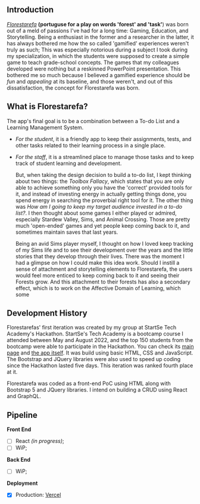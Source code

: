 ## Introduction
*[Florestarefa](https://allecosta.github.io/florestarefa/app/main.html)* __(portuguse for a play on words 'forest' and 'task'__) was born out of a meld of passions I've had for a long time: Gaming, Education, and Storytelling. Being a enthusiast in the former and a researcher in the latter, it has always bothered me how the so called 'gamified' experiences weren't truly as such; This was especially notorious during a subject I took during my specialization, in which the students were supposed to create a simple game to teach grade-school concepts. The games that my colleagues developed were nothing but a reskinned PowerPoint presentation. This bothered me so much because I believed a gamified experience should be _fun_ and _appealing_ at its baseline, and those weren't, and out of this dissatisfaction, the concept for Florestarefa was born.

## What is Florestarefa?

The app's final goal is to be a combination between a To-do List and a Learning Management System. 
* _For the student_, it is a friendly app to keep their assignments, tests, and other tasks related to their learning process in a single place.
* _For the staff_, it is a streamlined place to manage those tasks and to keep track of student learning and development.

    But, when taking the design decision to build a to-do list, I kept thinking about two things: the  _Toolbox Fallacy_, which states that you are only able to achieve something only you have the 'correct' provided tools for it, and instead of investing energy in actually getting things done, you spend energy in searching the proverbial right tool for it. The other thing was _How am I going to keep my target audience invested in a to-do list?_. I then thought about some games I either played or admired, especially Stardew Valley, Sims, and Animal Crossing. Those are pretty much 'open-ended' games and yet people keep coming back to it, and sometimes maintain saves that last years. 
    
    Being an avid Sims player myself, I thought on how I loved keep tracking of my Sims life and to see their development over the years and the little stories that they develop through their lives. There was the moment I had a glimpse on how I could make this idea work. Should I instill a sense of attachment and storytelling elements to Florestarefa, the users would feel more enticed to keep coming back to it and seeing their Forests grow. And this attachment to their forests has also a secondary effect, which is to work on the Affective Domain of Learning, which some
    


## Development History

Florestarefas' first iteration was created by my group at StartSe Tech Academy's Hackathon. StartSe's Tech Academy is a bootcamp course I attended between May and August 2022, and the top 150 students from the bootcamp were able to participate in the Hackathon. You can check its [main page](https://allecosta.github.io/florestarefa/) and [the app itself](https://allecosta.github.io/florestarefa/app/main.html). It was build using basic HTML, CSS and JavaScript. The Bootstrap and JQuery libraries were also used to speed up coding since the Hackathon lasted five days. This iteration was ranked fourth place at it.


Florestarefa was coded as a front-end PoC using HTML along with Bootstrap 5 and JQuery libraries. I
intend on building a CRUD using React and GraphQL.






## Pipeline
**Front End**

 - [ ] React *(in progress)*;
 - [ ] WiP;

**Back End**
- [ ] WiP;

**Deployment**
 - [X] Production: [Vercel](https://woovi-challenge.vercel.app/)
 

[^1]: 